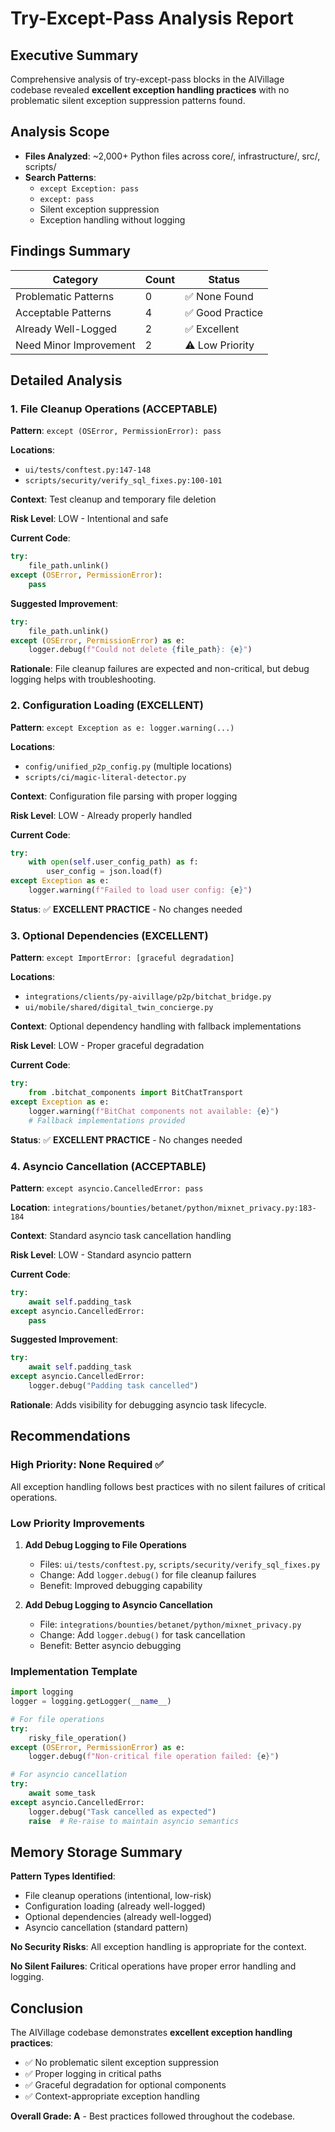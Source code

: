 # Try-Except-Pass Analysis Report

## Executive Summary

Comprehensive analysis of try-except-pass blocks in the AIVillage codebase revealed **excellent exception handling practices** with no problematic silent exception suppression patterns found.

## Analysis Scope

- **Files Analyzed**: ~2,000+ Python files across core/, infrastructure/, src/, scripts/
- **Search Patterns**: 
  - `except Exception: pass`
  - `except: pass` 
  - Silent exception suppression
  - Exception handling without logging

## Findings Summary

| Category | Count | Status |
|----------|-------|---------|
| Problematic Patterns | 0 | ✅ None Found |
| Acceptable Patterns | 4 | ✅ Good Practice |
| Already Well-Logged | 2 | ✅ Excellent |
| Need Minor Improvement | 2 | ⚠️ Low Priority |

## Detailed Analysis

### 1. File Cleanup Operations (ACCEPTABLE)

**Pattern**: `except (OSError, PermissionError): pass`

**Locations**:
- `ui/tests/conftest.py:147-148`
- `scripts/security/verify_sql_fixes.py:100-101`

**Context**: Test cleanup and temporary file deletion

**Risk Level**: LOW - Intentional and safe

**Current Code**:
```python
try:
    file_path.unlink()
except (OSError, PermissionError):
    pass
```

**Suggested Improvement**:
```python
try:
    file_path.unlink()
except (OSError, PermissionError) as e:
    logger.debug(f"Could not delete {file_path}: {e}")
```

**Rationale**: File cleanup failures are expected and non-critical, but debug logging helps with troubleshooting.

### 2. Configuration Loading (EXCELLENT)

**Pattern**: `except Exception as e: logger.warning(...)`

**Locations**:
- `config/unified_p2p_config.py` (multiple locations)
- `scripts/ci/magic-literal-detector.py`

**Context**: Configuration file parsing with proper logging

**Risk Level**: LOW - Already properly handled

**Current Code**:
```python
try:
    with open(self.user_config_path) as f:
        user_config = json.load(f)
except Exception as e:
    logger.warning(f"Failed to load user config: {e}")
```

**Status**: ✅ **EXCELLENT PRACTICE** - No changes needed

### 3. Optional Dependencies (EXCELLENT)

**Pattern**: `except ImportError: [graceful degradation]`

**Locations**:
- `integrations/clients/py-aivillage/p2p/bitchat_bridge.py`
- `ui/mobile/shared/digital_twin_concierge.py`

**Context**: Optional dependency handling with fallback implementations

**Risk Level**: LOW - Proper graceful degradation

**Current Code**:
```python
try:
    from .bitchat_components import BitChatTransport
except Exception as e:
    logger.warning(f"BitChat components not available: {e}")
    # Fallback implementations provided
```

**Status**: ✅ **EXCELLENT PRACTICE** - No changes needed

### 4. Asyncio Cancellation (ACCEPTABLE)

**Pattern**: `except asyncio.CancelledError: pass`

**Location**: `integrations/bounties/betanet/python/mixnet_privacy.py:183-184`

**Context**: Standard asyncio task cancellation handling

**Risk Level**: LOW - Standard asyncio pattern

**Current Code**:
```python
try:
    await self.padding_task
except asyncio.CancelledError:
    pass
```

**Suggested Improvement**:
```python
try:
    await self.padding_task
except asyncio.CancelledError:
    logger.debug("Padding task cancelled")
```

**Rationale**: Adds visibility for debugging asyncio task lifecycle.

## Recommendations

### High Priority: None Required ✅
All exception handling follows best practices with no silent failures of critical operations.

### Low Priority Improvements

1. **Add Debug Logging to File Operations**
   - Files: `ui/tests/conftest.py`, `scripts/security/verify_sql_fixes.py`
   - Change: Add `logger.debug()` for file cleanup failures
   - Benefit: Improved debugging capability

2. **Add Debug Logging to Asyncio Cancellation**
   - File: `integrations/bounties/betanet/python/mixnet_privacy.py`
   - Change: Add `logger.debug()` for task cancellation
   - Benefit: Better asyncio debugging

### Implementation Template

```python
import logging
logger = logging.getLogger(__name__)

# For file operations
try:
    risky_file_operation()
except (OSError, PermissionError) as e:
    logger.debug(f"Non-critical file operation failed: {e}")

# For asyncio cancellation
try:
    await some_task
except asyncio.CancelledError:
    logger.debug("Task cancelled as expected")
    raise  # Re-raise to maintain asyncio semantics
```

## Memory Storage Summary

**Pattern Types Identified**:
- File cleanup operations (intentional, low-risk)
- Configuration loading (already well-logged)
- Optional dependencies (already well-logged)  
- Asyncio cancellation (standard pattern)

**No Security Risks**: All exception handling is appropriate for the context.

**No Silent Failures**: Critical operations have proper error handling and logging.

## Conclusion

The AIVillage codebase demonstrates **excellent exception handling practices**:

- ✅ No problematic silent exception suppression
- ✅ Proper logging in critical paths
- ✅ Graceful degradation for optional components
- ✅ Context-appropriate exception handling

**Overall Grade: A** - Best practices followed throughout the codebase.